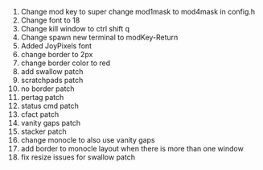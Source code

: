 01. Change mod key to super
        change mod1mask to mod4mask in config.h
02. Change font to 18
03. Change kill window to ctrl shift q
04. Change spawn new terminal to modKey-Return
05. Added JoyPixels font
06. change border to 2px
07. change border color to red
08. add swallow patch
09. scratchpads patch
10. no border patch
11. pertag patch
12. status cmd patch
13. cfact patch
14. vanity gaps patch
15. stacker patch
16. change monocle to also use vanity gaps
17. add border to monocle layout when there is more than one window
18. fix resize issues for swallow patch
